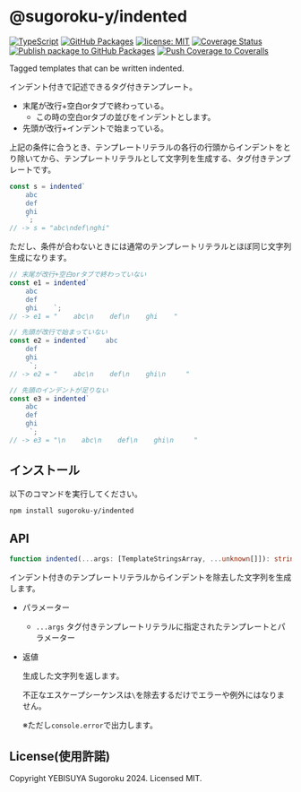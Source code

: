 # @sugoroku-y/indented

[![TypeScript](https://img.shields.io/badge/-TypeScript-404040.svg?logo=TypeScript)](https://www.typescriptlang.org/)
[![GitHub Packages](https://img.shields.io/badge/-GitHub%20Packages-181717.svg?logo=github&style=flat)](https://github.com/sugoroku-y/indented/pkgs/npm/indented)
[![license: MIT](https://img.shields.io/badge/license-MIT-blue.svg?style=flat)](./LICENSE)
[![Coverage Status](https://coveralls.io/repos/github/sugoroku-y/indented/badge.svg)](https://coveralls.io/github/sugoroku-y/indented)
[![Publish package to GitHub Packages](https://github.com/sugoroku-y/indented/actions/workflows/publish.yml/badge.svg)](https://github.com/sugoroku-y/indented/actions/workflows/publish.yml)
[![Push Coverage to Coveralls](https://github.com/sugoroku-y/indented/actions/workflows/coverage.yml/badge.svg)](https://github.com/sugoroku-y/indented/actions/workflows/coverage.yml)

Tagged templates that can be written indented.

インデント付きで記述できるタグ付きテンプレート。

- 末尾が改行+空白orタブで終わっている。
  - この時の空白orタブの並びをインデントとします。
- 先頭が改行+インデントで始まっている。

上記の条件に合うとき、テンプレートリテラルの各行の行頭からインデントをとり除いてから、テンプレートリテラルとして文字列を生成する、タグ付きテンプレートです。

```ts
const s = indented`
    abc
    def
    ghi
    `;
// -> s = "abc\ndef\nghi"
```

ただし、条件が合わないときには通常のテンプレートリテラルとほぼ同じ文字列生成になります。

```ts
// 末尾が改行+空白orタブで終わっていない
const e1 = indented`
    abc
    def
    ghi    `;
// -> e1 = "    abc\n    def\n    ghi    "

// 先頭が改行で始まっていない
const e2 = indented`    abc
    def
    ghi
     `;
// -> e2 = "    abc\n    def\n    ghi\n     "

// 先頭のインデントが足りない
const e3 = indented`
    abc
    def
    ghi
     `;
// -> e3 = "\n    abc\n    def\n    ghi\n     "
```

## インストール

以下のコマンドを実行してください。

```bash
npm install sugoroku-y/indented
```

## API

```ts
function indented(...args: [TemplateStringsArray, ...unknown[]]): string;
```

インデント付きのテンプレートリテラルからインデントを除去した文字列を生成します。

- パラメーター
  - `...args` タグ付きテンプレートリテラルに指定されたテンプレートとパラメーター
- 返値

  生成した文字列を返します。

  不正なエスケープシーケンスは`\`を除去するだけでエラーや例外にはなりません。

  ※ただし`console.error`で出力します。

## License(使用許諾)

Copyright YEBISUYA Sugoroku 2024. Licensed MIT.
